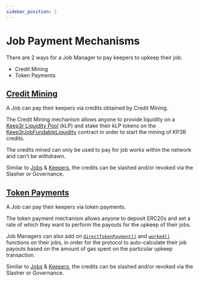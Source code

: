 ```yaml
---
sidebar_position: 1
---
```

# Job Payment Mechanisms

There are 2 ways for a Job Manager to pay keepers to upkeep their job:

* Credit Mining
* Token Payments

## [Credit Mining](./credit-mining.md)

A Job can pay their keepers via credits obtained by Credit Mining.

The Credit Mining mechanism allows anyone to provide liquidity on a [Keep3r Liquidity Pool](../keep3r-liquidity-pools/README.md) \(kLP\) and stake their kLP tokens on the [Keep3rJobFundableLiquidity](../../technical/peripherals/IKeep3rJobFundableLiquidity.md) contract in order to start the mining of KP3R credits.

The credits mined can only be used to pay for job works within the network and can't be withdrawn. 

Similar to [Jobs](../../core/jobs/README.md) & [Keepers](../../core/keepers/README.md), the credits can be slashed and/or revoked via the Slasher or Governance.

## [Token Payments](./token-payments.md)

A Job can pay their keepers via token payments.

The token payment mechanism allows anyone to deposit ERC20s and set a rate of which they want to perform the payouts for the upkeep of their jobs.

Job Managers can also add on [`directTokenPayment()`](../../technical/peripherals/IKeep3rJobWorkable.md) and [`worked()`](../../technical/peripherals/IKeep3rJobWorkable.md) functions on their jobs, in order for the protocol to auto-calculate their job payouts based on the amount of gas spent on the particular upkeep transaction.

Similar to [Jobs](../../core/jobs/README.md) & [Keepers](../../core/keepers/README.md), the credits can be slashed and/or revoked via the Slasher or Governance.



